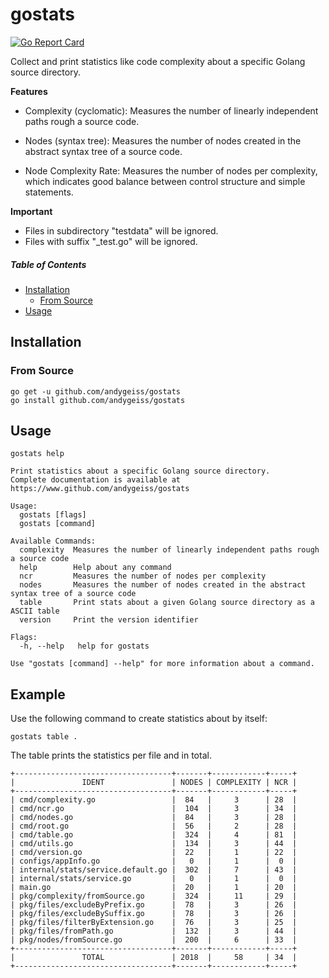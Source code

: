 # gostats

[![Go Report Card](https://goreportcard.com/badge/github.com/andygeiss/gostats)](https://goreportcard.com/report/github.com/andygeiss/gostats)

Collect and print statistics like code complexity about a specific Golang source directory.

**Features**

* Complexity (cyclomatic): Measures the number of linearly independent paths rough a source code.

* Nodes (syntax tree): Measures the number of nodes created in the abstract syntax tree of a source code.

* Node Complexity Rate: Measures the number of nodes per complexity, which indicates good balance between control structure and simple statements.

**Important**

* Files in subdirectory "testdata" will be ignored.
* Files with suffix "_test.go" will be ignored.

##### Table of Contents

- [Installation](README.md#installation)
    * [From Source](README.md#from-source)
- [Usage](README.md#usage)

## Installation

### From Source

    go get -u github.com/andygeiss/gostats
    go install github.com/andygeiss/gostats

## Usage

    gostats help
    
```
Print statistics about a specific Golang source directory.
Complete documentation is available at https://www.github.com/andygeiss/gostats

Usage:
  gostats [flags]
  gostats [command]

Available Commands:
  complexity  Measures the number of linearly independent paths rough a source code
  help        Help about any command
  ncr         Measures the number of nodes per complexity
  nodes       Measures the number of nodes created in the abstract syntax tree of a source code
  table       Print stats about a given Golang source directory as a ASCII table
  version     Print the version identifier

Flags:
  -h, --help   help for gostats

Use "gostats [command] --help" for more information about a command.

```

## Example

Use the following command to create statistics about by itself:

    gostats table .

The table prints the statistics per file and in total.    
```
+-----------------------------------+-------+------------+-----+
|               IDENT               | NODES | COMPLEXITY | NCR |
+-----------------------------------+-------+------------+-----+
| cmd/complexity.go                 |  84   |     3      | 28  |
| cmd/ncr.go                        |  104  |     3      | 34  |
| cmd/nodes.go                      |  84   |     3      | 28  |
| cmd/root.go                       |  56   |     2      | 28  |
| cmd/table.go                      |  324  |     4      | 81  |
| cmd/utils.go                      |  134  |     3      | 44  |
| cmd/version.go                    |  22   |     1      | 22  |
| configs/appInfo.go                |   0   |     1      |  0  |
| internal/stats/service.default.go |  302  |     7      | 43  |
| internal/stats/service.go         |   0   |     1      |  0  |
| main.go                           |  20   |     1      | 20  |
| pkg/complexity/fromSource.go      |  324  |     11     | 29  |
| pkg/files/excludeByPrefix.go      |  78   |     3      | 26  |
| pkg/files/excludeBySuffix.go      |  78   |     3      | 26  |
| pkg/files/filterByExtension.go    |  76   |     3      | 25  |
| pkg/files/fromPath.go             |  132  |     3      | 44  |
| pkg/nodes/fromSource.go           |  200  |     6      | 33  |
+-----------------------------------+-------+------------+-----+
|               TOTAL               | 2018  |     58     | 34  |
+-----------------------------------+-------+------------+-----+
```
